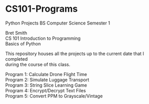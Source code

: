 # CS101-Programs
Python Projects BS Computer Science Semester 1

Bret Smith</br>
CS 101 Introduction to Programming</br>
Basics of Python

This repository houses all the projects up to the current date that I completed</br>
during the course of this class.

Program 1: Calculate Drone Flight Time</br>
Program 2: Simulate Luggage Transport</br>
Program 3: String Slice Learning Game</br>
Program 4: Encrypt/Decrypt Text Files</br>
Program 5: Convert PPM to Grayscale/Vintage</br>
